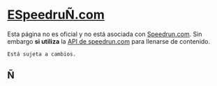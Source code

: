 # [ESpeedruÑ.com](https://espeedruñ.com)

Esta página no es oficial y no está asociada con [Speedrun.com](https://speedrun.com).
Sin embargo <b><b>si utiliza</b></b> la [API de speedrun.com](https://github.com/speedruncomorg/api) para llenarse de contenido.

    Está sujeta a cambios.

## Ñ
